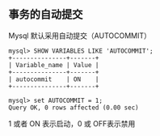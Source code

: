 ## 事务的自动提交

Mysql 默认采用自动提交（AUTOCOMMIT）

```
mysql> SHOW VARIABLES LIKE 'AUTOCOMMIT';
+---------------+-------+
| Variable_name | Value |
+---------------+-------+
| autocommit    | ON    |
+---------------+-------+

mysql> set AUTOCOMMIT = 1;
Query OK, 0 rows affected (0.00 sec)
```

1 或者 ON 表示启动，0 或 OFF表示禁用

